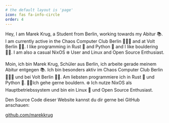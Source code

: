 ```yaml
---
# the default layout is 'page'
icon: fas fa-info-circle
order: 4
---
```


Hey, I am Marek Krug, a Student from Berlin, working towards my Abitur 📚.
I am currently active in the Chaos Computer Club Berlin 👨‍💻🔌 and at Volt Berlin 🐻💜.
I like programming in Rust 🦀 and Python 🐍 and I like bouldering 🧗🏼. I am also a casual NixOS ❄️ User and Linux and Open Source Enthusiast.

Moin, ich bin Marek Krug, Schüler aus Berlin, ich arbeite gerade meinem Abitur entgegen 📚.
Ich bin besonders aktiv im Chaos Computer Club Berlin 👨‍💻🔌 und bei Volt Berlin 🐻💜.
Am liebsten programmiere ich in Rust 🦀 und Python 🐍.
🧗🏼Ich gehe gerne bouldern.
❄️ Ich nutze NixOS als Hauptbetriebssystem und bin ein Linux 🐧 und Open Source Enthusiast.

Den Source Code dieser Website kannst du dir gerne bei GitHub anschauen:

[github.com/marekkrug](https://github.com/marekkrug/marekkrug.github.io)